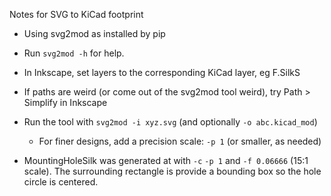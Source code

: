 Notes for SVG to KiCad footprint

- Using svg2mod as installed by pip
- Run `svg2mod -h` for help.
- In Inkscape, set layers to the corresponding KiCad layer, eg F.SilkS
- If paths are weird (or come out of the svg2mod tool weird), try Path > Simplify in Inkscape
- Run the tool with `svg2mod -i xyz.svg` (and optionally `-o abc.kicad_mod`)
  - For finer designs, add a precision scale: `-p 1` (or smaller, as needed)

- MountingHoleSilk was generated at with `-c` `-p 1` and `-f 0.06666` (15:1 scale). The surrounding rectangle is provide a bounding box so the hole circle is centered.

